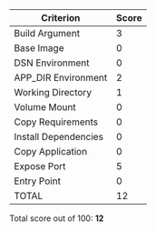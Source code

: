 | Criterion | Score |
|-----------|-------|
| Build Argument | 3 |
| Base Image | 0 |
| DSN Environment | 0 |
| APP_DIR Environment | 2 |
| Working Directory | 1 |
| Volume Mount | 0 |
| Copy Requirements | 0 |
| Install Dependencies | 0 |
| Copy Application | 0 |
| Expose Port | 5 |
| Entry Point | 0 |
| TOTAL | 12 |

Total score out of 100: **12**